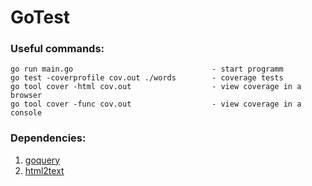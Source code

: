 # GoTest
### Useful commands:
```golang
go run main.go                               - start programm
go test -coverprofile cov.out ./words        - coverage tests
go tool cover -html cov.out                  - view coverage in a browser
go tool cover -func cov.out                  - view coverage in a console
```
### Dependencies:
1) [goquery](github.com/PuerkitoBio/goquery) 
2) [html2text](jaytaylor.com/html2text) 
